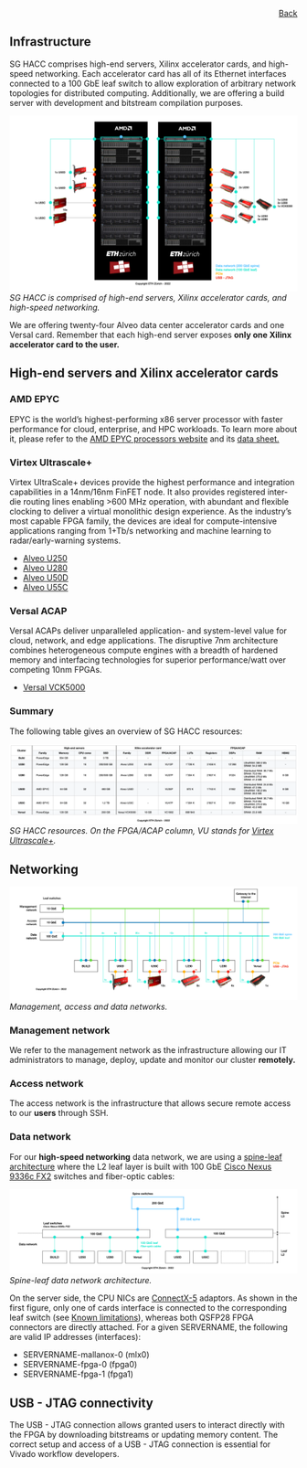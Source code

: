 <div id="readme" class="Box-body readme blob js-code-block-container">
<article class="markdown-body entry-content p-3 p-md-6" itemprop="text">
<p align="right">
<a href="https://github.com/fpgasystems/hacc/blob/main/README.md">Back</a>
</p>

# Infrastructure
SG HACC comprises high-end servers, Xilinx accelerator cards, and high-speed networking. Each accelerator card has all of its Ethernet interfaces connected to a 100 GbE leaf switch to allow exploration of arbitrary network topologies for distributed computing. Additionally, we are offering a build server with development and bitstream compilation purposes. <!-- Our HACC is provisioned and managed based on [Infrastructure as Code](../docs/vocabulary.md#infrastructure-as-code) using [Ansible](../docs/vocabulary.md#ansible). -->

![SG HACC is comprised of high-​end servers, Xilinx accelerator cards, and high-​speed networking.](../imgs/infrastructure.png "SG HACC is comprised of high-​end servers, Xilinx accelerator cards, and high-​speed networking.")
*SG HACC is comprised of high-​end servers, Xilinx accelerator cards, and high-​speed networking.*

We are offering twenty-four Alveo data center accelerator cards and one Versal card. Remember that each high-end server exposes **only one Xilinx accelerator card to the user.**

<!-- <table>
<thead>
  <tr>
    <th rowspan="2">Cluster</th>
    <th colspan="4">High-end servers</th>
    <th colspan="3">Xilinx accelerator card</th>
    <th colspan="5">FPGA/ACAP</th>
  </tr>
  <tr>
    <th>Family</th>
    <th>Memory</th>
    <th>CPU</th>
    <th>SSD</th>
    <th>Family</th>
    <th>DDR</th>
    <th>FPGA/ACAP</th>
    <th>LUTs</th>
    <th>Registers</th>
    <th>DSPs</th>
    <th>RAM</th>
    <th>HBM2</th>
  </tr>
</thead>
<tbody>
  <tr>
    <td>Build</td>
    <td>PowerEdge R740</td>
    <td>394 GB</td>
    <td>80</td>
    <td>3 TB</td>
    <td>-</td>
    <td>-</td>
    <td>-</td>
    <td></td>
    <td></td>
    <td></td>
    <td></td>
    <td></td>
  </tr>
  <tr>
    <td>U250</td>
    <td>PowerEdge R740</td>
    <td>128 GB</td>
    <td>16</td>
    <td>200/300 GB</td>
    <td>Alveo U250</td>
    <td>64 GB</td>
    <td>VU13P</td>
    <td>1’728 K</td>
    <td>3’456 K</td>
    <td>12’288</td>
    <td>UltraRAM: 368.0 Mb</td>
    <td>-</td>
  </tr>
  <tr>
    <td>U280</td>
    <td>PowerEdge R740</td>
    <td>128 GB</td>
    <td>16</td>
    <td>200/300 GB</td>
    <td>Alveo U280</td>
    <td>32 GB</td>
    <td>VU37P</td>
    <td>1’304 K</td>
    <td>2’607 K</td>
    <td>9’024</td>
    <td>-BRAM: 70.9 Mb<br>-UltraRAM: 270.0 Mb</td>
    <td>8 GB</td>
  </tr>
  <tr>
    <td>U50D</td>
    <td>AMD EPYC 7302</td>
    <td>64 GB</td>
    <td>32</td>
    <td>480 GB</td>
    <td>Alveo U50D</td>
    <td>-</td>
    <td>VU35P</td>
    <td>872 K</td>
    <td>1’743 K</td>
    <td>5’952</td>
    <td>-Distributed RAM: 24.6 Mb<br>-BRAM: 47.3 Mb<br>-UltraRAM: 180.0 Mb</td>
    <td>8 GB</td>
  </tr>
  <tr>
    <td>U55C</td>
    <td>AMD EPYC 7302</td>
    <td>64 GB</td>
    <td>32</td>
    <td>1.2 TB</td>
    <td>Alveo U55C</td>
    <td>-</td>
    <td>VU47P</td>
    <td>1’304 K</td>
    <td>2’607 K</td>
    <td>9’024</td>
    <td>-Distributed RAM: 36.7 Mb<br>-BRAM: 70.9 Mb<br>-UltraRAM: 270.0 Mb</td>
    <td>16 GB</td>
  </tr>
  <tr>
    <td>Versal</td>
    <td>PowerEdge R740</td>
    <td>128 GB</td>
    <td>16</td>
    <td>200 GB</td>
    <td>Versal VCK5000</td>
    <td></td>
    <td></td>
    <td></td>
    <td></td>
    <td></td>
    <td></td>
    <td></td>
  </tr>
</tbody>
</table> -->

## High-end servers and Xilinx accelerator cards
### AMD EPYC
EPYC is the world’s highest-performing x86 server processor with faster performance for cloud, enterprise, and HPC workloads. To learn more about it, please refer to the [AMD EPYC processors website](https://www.amd.com/en/processors/epyc-server-cpu-family) and its [data sheet.](https://www.amd.com/system/files/documents/amd-epyc-7003-series-datasheet.pdf)

<!-- ## Xilinx accelerator cards -->
### Virtex Ultrascale+
Virtex UltraScale+ devices provide the highest performance and integration capabilities in a 14nm/16nm FinFET node. It also provides registered inter-die routing lines enabling >600 MHz operation, with abundant and flexible clocking to deliver a virtual monolithic design experience. As the industry’s most capable FPGA family, the devices are ideal for compute-intensive applications ranging from 1+Tb/s networking and machine learning to radar/early-warning systems.

* [Alveo U250](https://www.xilinx.com/products/boards-and-kits/alveo/u250.html)
* [Alveo U280](https://www.xilinx.com/products/boards-and-kits/alveo/u280.html)
* [Alveo U50D](https://www.xilinx.com/products/boards-and-kits/alveo/u50.html)
* [Alveo U55C](https://www.xilinx.com/applications/data-center/high-performance-computing/u55c.html)

### Versal ACAP
Versal ACAPs deliver unparalleled application- and system-level value for cloud, network, and edge applications​. The disruptive 7nm architecture combines heterogeneous compute engines with a breadth of hardened memory and interfacing technologies for superior performance/watt over competing 10nm FPGAs.

* [Versal VCK5000](https://www.xilinx.com/products/boards-and-kits/vck5000.html)

### Summary
The following table gives an overview of SG HACC resources:

![SG HACC resources.](../imgs/resources.png "SG HACC resources.")
*SG HACC resources. On the FPGA/ACAP column, VU stands for [Virtex Ultrascale+](#virtex-ultrascale).*

## Networking

![Management, access and data networks.](../imgs/networking.png "Management, access and data networks.")
*Management, access and data networks.*

### Management network
We refer to the management network as the infrastructure allowing our IT administrators to manage, deploy, update and monitor our cluster **remotely.**

### Access network
The access network is the infrastructure that allows secure remote access to our **users** through SSH.

### Data network
For our **high-speed networking** data network, we are using a [spine-leaf architecture](../docs/vocabulary.md#spine-leaf-architecture) where the L2 leaf layer is built with 100 GbE [Cisco Nexus 9336c FX2](https://www.cisco.com/c/en/us/products/switches/nexus-9336c-fx2-switch/index.html) switches and fiber-optic cables:

![Spine-leaf data network architecture.](../imgs/spine-leaf.png "Spine-leaf data network architecture.")
*Spine-leaf data network architecture.*

On the server side, the CPU NICs are [ConnectX-5](https://www.nvidia.com/en-us/networking/ethernet/connectx-5/) adaptors. As shown in the first figure, only one of cards interface is connected to the corresponding leaf switch (see [Known limitations](#known-limitations)), whereas both QSFP28 FPGA connectors are directly attached. For a given SERVERNAME, the following are valid IP addresses (interfaces):

* SERVERNAME-mallanox-0 (mlx0)
* SERVERNAME-fpga-0 (fpga0)
* SERVERNAME-fpga-1 (fpga1)

## USB - JTAG connectivity
The USB - JTAG connection allows granted users to interact directly with the FPGA by downloading bitstreams or updating memory content. The correct setup and access of a USB - JTAG connection is essential for Vivado workflow developers.